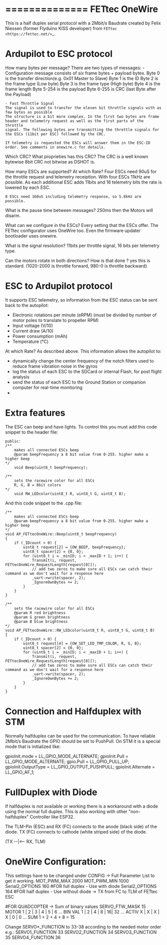 ==============
FETtec OneWire
==============

This is a half duplex serial protocol with a 2Mbit/s Baudrate created by Felix Niessen (former Flyduino KISS developer) from `FETtec <https://fettec.net/>`_.


Ardupilot to ESC protocol
=========================

How many bytes per message?
There are two types of messages:
	- Configuration message consists of six frame bytes + payload bytes.
	Byte 0 is the transfer direction(e.g. 0x01 Master to Slave)
	Byte 1 is the ID
	Byte 2 is the frame type (Low byte)
	Byte 3 is the frame type (High byte)
	Byte 4 is the frame length
	Byte 5-254 is the payload
	Byte 6-255 is CRC (last Byte after the Payload)
	
	- Fast Throttle Signal
	The signal is used to transfer the eleven bit throttle signals with as few bytes as possible
	The structure is a bit more complex. In the first two bytes are frame header and telemetry request as well as the first parts of the throttle
	signal. The following bytes are transmitting the throttle signals for the ESCs (11bit per ESC) followed by the CRC. 
	
	If telemetry is requested the ESCs will answer them in the ESC-ID order. See comments in onewire.c for details.
	
Which CRC? What proprieties has this CRC?
	The CRC is a well known bytewise 8bit CRC not bitwise as DSHOT is. 


How many ESCs are supported? At which Rate?
	Four ESCs need 90uS for the throttle request and telemetry receiption. With four ESCs 11kHz are possible. As each additional ESC adds 11bits
	and 16 telemetry bits the rate is lowered by each ESC. 
	
	8 ESCs need 160uS including telemetry response, so 5.8kHz are possible. 
	
	
What is the pause time between messages?
	250ms then the Motors will disarm.
	
What can we configure in the ESCs?
	Every setting that the ESCs offer. The FETtec configurator uses OneWire too. Even the firmware updater bootloader uses onewire. 
	
What is the signal resolution?
	11bits per throttle signal, 16 bits per telemetry type.
	
Can the motors rotate in both directions? How is that done ?
	yes this is standard. (1020-2000 is throttle forward, 980-0 is throttle backward)
	
	
ESC to Ardupilot protocol
=========================

It supports ESC telemetry, so information from the ESC status can be sent back to the autopilot:

- Electronic rotations per minute (eRPM) (must be divided by number of motor poles to translate to propeller RPM)
- Input voltage (V/10)
- Current draw (A/10)
- Power consumption (mAh)
- Temperature (°C)

At which Rate?
 As described above. 
This information allows the autopilot to:

- dynamically change the center frequency of the notch filters used to reduce frame vibration noise in the gyros
- log the status of each ESC to the SDCard or internal Flash, for post flight analysis
- send the status of each ESC to the Ground Station or companion computer for real-time monitoring
- 

Extra features
==============

The ESC can beep and have lights. To control this you must add this code snippet to the header file:

```
public:
/**
    makes all connected ESCs beep
    @param beepFrequency a 8 bit value from 0-255. higher make a higher beep
*/
    void Beep(uint8_t beepFrequency);

/**
    sets the racewire color for all ESCs
    R, G, B = 8bit colors
*/
    void RW_LEDcolor(uint8_t R, uint8_t G, uint8_t B);
```

And this code snippet to the .cpp file:

```
/**
    makes all connected ESCs beep
    @param beepFrequency a 8 bit value from 0-255. higher make a higher beep
*/
void AP_FETtecOneWire::Beep(uint8_t beepFrequency)
{
    if (_IDcount > 0) {
        uint8_t request[2] = {OW_BEEP, beepFrequency};
        uint8_t spacer[2] = {0, 0};
        for (uint8_t i = _minID; i < _maxID + 1; i++) {
            Transmit(i, request, FETtecOneWire_RequestLength[request[0]]);
            // add two zeros to make sure all ESCs can catch their command as we don't wait for a response here
            _uart->write(spacer, 2);
            _IgnoreOwnBytes += 2;
        }
    }
}

/**
    sets the racewire color for all ESCs
    @param R red brightness
    @param G green brightness
    @param B blue brightness
*/
void AP_FETtecOneWire::RW_LEDcolor(uint8_t R, uint8_t G, uint8_t B)
{
    if (_IDcount > 0) {
        uint8_t request[4] = {OW_SET_LED_TMP_COLOR, R, G, B};
        uint8_t spacer[2] = {0, 0};
        for (uint8_t i = _minID; i < _maxID + 1; i++) {
            Transmit(i, request, FETtecOneWire_RequestLength[request[0]]);
            // add two zeros to make sure all ESCs can catch their command as we don't wait for a response here
            _uart->write(spacer, 2);
            _IgnoreOwnBytes += 2;
        }
    }
}
```

Connection and Halfduplex with STM
==================================
Normally halfduplex can be used for the communication. 
To have reliable 2Mbit/s Baudrate the GPIO should be set to PushPull.
On STM it is a special mode that is initialized like:

gpioInit.mode = LL_GPIO_MODE_ALTERNATE;
gpioInit.Pull = LL_GPIO_MODE_ALTERNATE;
gpio.Pull = LL_GPIO_PULL_UP;
gpioInit.OutputType = LL_GPIO_OUTPUT_PUSHPULL;
gpioInit.Alternate = LL_GPIO_AF_1;



FullDuplex with Diode
==================================
If halfduplex is not available or working there is a workaround with a diode using the normal full duplex.
This is also working with other "non-halfduplex" Controller like ESP32.

The TLM-Pin (ESC) and RX (FC) connects to the anode (black side) of the diode.
TX (FC) connects to cathode (white striped side) of the diode.

 (TX --|<-- RX, TLM)
 
 
OneWire Configuration:
==================================
This settings have to be changed under CONFIG -> Full Parameter List to get it working.
MOT_PWM_MAX 2000
MOT_PWM_MIN 1000
Serial2_OPTIONS 160 #FOR full duplex - Use with diode
Serial2_OPTIONS 164 #FOR half duplex - Use without diode -> TX from FC to TLM of FETtec ESC

#FOR QUADCOPTER -> Sum of binary values
SERVO_FTW_MASK 15 
MOTOR 		1 | 2 | 3 | 4 | 5 | 6  ...
BIN VAL	    1 | 2 | 4 | 8 | 16| 32 ...
ACTIV		X | X | X | X | 0 | 0  ...
SUM     	1 + 2 + 4 + 8 = 15

Change SERVO*_FUNCTION to 33-38 according to the needed motor order e.g.:
SERVO1_FUNCTION 33
SERVO2_FUNCTION 34
SERVO3_FUNCTION 35
SERVO4_FUNCTION 36


